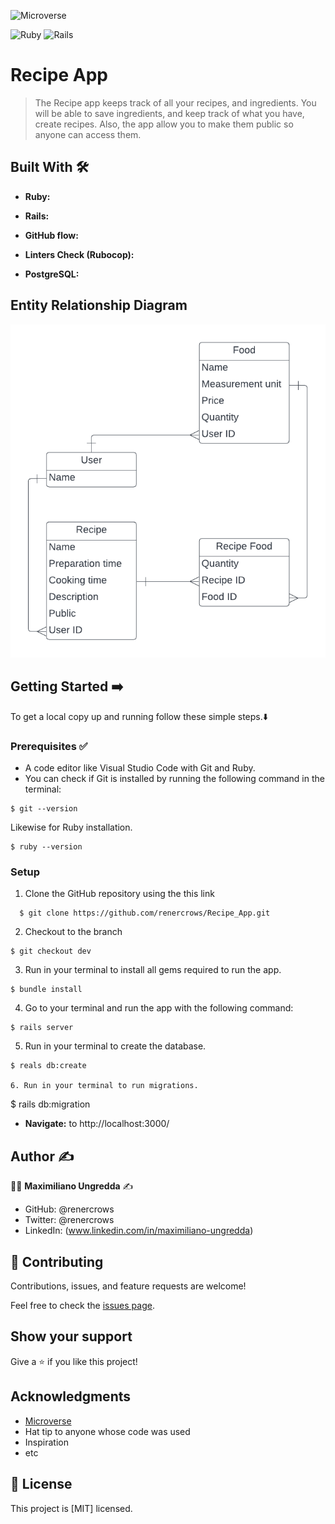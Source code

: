 ![Microverse](https://img.shields.io/badge/-Microverse-%20%236f23ff?style=for-the-badge) 

![Ruby](https://img.shields.io/badge/ruby-%23CC342D.svg?style=for-the-badge&logo=ruby&logoColor=white) 
![Rails](https://camo.githubusercontent.com/2f7aa65a22dedd331620c426fd36d88c01600b2c8ed750c41cc72b4d86364937/68747470733a2f2f696d672e736869656c64732e696f2f62616467652f7261696c732d2532334343303030302e7376673f7374796c653d666f722d7468652d6261646765266c6f676f3d727562792d6f6e2d7261696c73266c6f676f436f6c6f723d7768697465)

# Recipe App 

> The Recipe app keeps track of all your recipes, and ingredients. You will be able to save ingredients, and keep track of what you have, create recipes. Also, the app allow you to make them public so anyone can access them. 


## Built With :hammer_and_wrench: 

- **Ruby:** 

- **Rails:**  

- **GitHub flow:**  

- **Linters Check (Rubocop):** 

- **PostgreSQL:** 

## Entity Relationship Diagram 

![](./recipe_erd.png)

## Getting Started ➡️

To get a local copy up and running follow these simple steps.:arrow_down:

### Prerequisites ✅
- A code editor like Visual Studio Code with Git and Ruby.
- You can check if Git is installed by running the following command in the terminal: 

```
$ git --version
```

Likewise for Ruby installation.

```
$ ruby --version
``` 

### Setup

1. Clone the GitHub repository using the  this link 
```
  $ git clone https://github.com/renercrows/Recipe_App.git
```
2. Checkout to the branch
```
$ git checkout dev
```
3. Run in your terminal to install all gems required to run the app.
```
$ bundle install
``` 
4. Go to your terminal and run the app with the following command:
```
$ rails server
```
5. Run in your terminal to create the database. 
```
$ reals db:create

6. Run in your terminal to run migrations.
```
$ rails db:migration

- **Navigate:** to http://localhost:3000/ 

## Author :writing_hand:

:man_technologist:  **Maximiliano Ungredda** :writing_hand: 

- GitHub: @renercrows
- Twitter: @renercrows
- LinkedIn: (www.linkedin.com/in/maximiliano-ungredda)  

## 🤝 Contributing

Contributions, issues, and feature requests are welcome!

Feel free to check the [issues page](../../issues/).

## Show your support

Give a ⭐️ if you like this project!

## Acknowledgments
- [Microverse](https://www.microverse.org/)
- Hat tip to anyone whose code was used
- Inspiration
- etc

## 📝 License

This project is [MIT] licensed.

